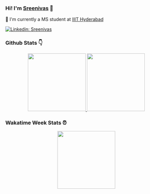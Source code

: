 ###  Hi! I'm [Sreenivas](https://github.com/ks716) 👋 

:bust_in_silhouette: I'm currently a MS student at [IIIT Hyderabad](https://www.iiit.ac.in)


[![Linkedin: Sreenivas](https://img.shields.io/badge/LinkedIn-Sreenivas-blue?style=flat-square&logo=Linkedin&logoColor=white&link=https://www.linkedin.com/in/kanaparthy-sreenivas-544944111/)](https://www.linkedin.com/in/kanaparthy-sreenivas-544944111/)


### Github Stats :point_down:

<p align="center">
<a href="https://github.com/ks716">
  <img height="180em" src="https://github-readme-stats-eight-theta.vercel.app/api?username=ks716&show_icons=true&theme=gotham&include_all_commits=true&count_private=true"/>
  <img height="180em" src="https://github-readme-stats-eight-theta.vercel.app/api/top-langs/?username=ks716&layout=compact&langs_count=8&theme=gotham&count_private=true"/>
</a>
</p>

### Wakatime Week Stats :alarm_clock:

<p align="center">
  <a href="https://github.com/ks716">
    <img height="180em" src="https://github-readme-stats.vercel.app/api/wakatime?username=ks716&theme=gotham"/>
</a>
</p>

